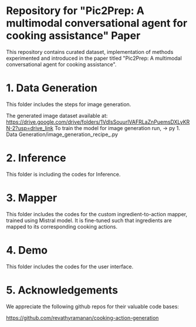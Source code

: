 # Repository for "Pic2Prep: A multimodal conversational  agent for cooking assistance" Paper
This repository contains curated dataset, implementation of methods experimented and introduced in the paper titled "Pic2Prep: A multimodal conversational  agent for cooking assistance".

# 1. Data Generation #
This folder includes the steps for image generation.

The generated image dataset available at: https://drive.google.com/drive/folders/1VdIsSouurlVAFRLaZnPuemsDXLyKRN-2?usp=drive_link
To train the model for image generation run, -> py 1. Data Generation/image_generation_recipe_.py


# 2. Inference #
This folder is including the codes for Inference.


# 3. Mapper #
This folder includes the codes for the custom ingredient-to-action mapper, trained using  Mistral model. It is fine-tuned such that ingredients are mapped to its corresponding cooking actions. 


# 4. Demo #
This folder includes the codes for the user interface.


# 5. Acknowledgements #
We appreciate the following github repos for their valuable code bases:

https://github.com/revathyramanan/cooking-action-generation